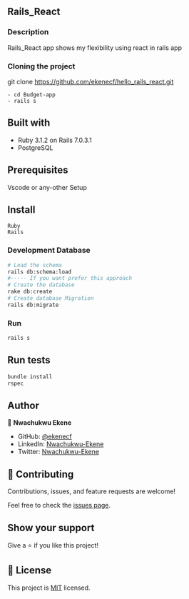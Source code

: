## Rails_React

### Description 
Rails_React app shows my flexibility using react in rails app

### Cloning the project

 git clone https://github.com/ekenecf/hello_rails_react.git <Your-Build-Directory>
``` 
- cd Budget-app
- rails s
```

## Built with
- Ruby 3.1.2 on Rails 7.0.3.1
- PostgreSQL

## Prerequisites

Vscode or any-other
Setup

## Install
    Ruby
    Rails

### Development Database

```sh
# Load the schema
rails db:schema:load
#----- If you want prefer this approach
# Create the database
rake db:create
# Create database Migration
rails db:migrate
```

### Run

```sh
rails s
```

## Run tests
```sh
bundle install
rspec
```

## Author

👤 **Nwachukwu Ekene**

- GitHub: [@ekenecf](https://github.com/ekenecf)
- LinkedIn: [Nwachukwu-Ekene](https://www.linkedin.com/in/nwachukwuekene/)
- Twitter: [Nwachukwu-Ekene](https://www.twitter.com/ekene070)

## 🤝 Contributing

Contributions, issues, and feature requests are welcome!

Feel free to check the [issues page](https://github.com/ekenecf/hello_rails_react/issues).

## Show your support

Give a ⭐️ if you like this project!

## 📝 License

This project is [MIT](/LICENSE) licensed.
